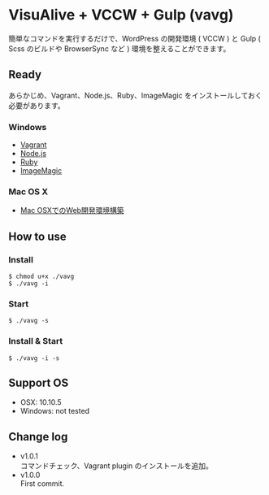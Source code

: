 VisuAlive + VCCW + Gulp (vavg)
=========================

簡単なコマンドを実行するだけで、WordPress の開発環境 ( VCCW ) と Gulp ( Scss のビルドや BrowserSync など ) 環境を整えることができます。

## Ready

あらかじめ、Vagrant、Node.js、Ruby、ImageMagic をインストールしておく必要があります。

### Windows

* [Vagrant](https://www.vagrantup.com/)
* [Node.js](http://nodejs.jp/)
* [Ruby](http://rubyinstaller.org/)
* [ImageMagic](http://www.imagemagick.org/script/binary-releases.php#windows)

### Mac OS X

* [Mac OSXでのWeb開発環境構築](http://designinglabo.com/1019/mac-os-x-web-development-environment.html)

## How to use

### Install

```
$ chmod u+x ./vavg
$ ./vavg -i
```

### Start

```
$ ./vavg -s
```

### Install & Start

```
$ ./vavg -i -s
```

## Support OS

* OSX: 10.10.5
* Windows: not tested

## Change log
* v1.0.1  
コマンドチェック、Vagrant plugin のインストールを追加。
* v1.0.0  
First commit.
